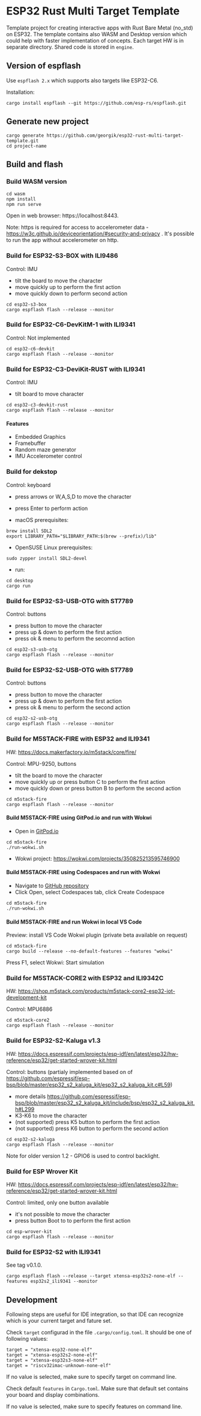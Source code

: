 # ESP32 Rust Multi Target Template

Template project for creating interactive apps with Rust Bare Metal (no_std) on ESP32.
The template contains also WASM and Desktop version which could help with faster implementation of concepts.
Each target HW is in separate directory. Shared code is stored in `engine`.

## Version of espflash

Use `espflash 2.x` which supports also targets like ESP32-C6.

Installation:

```
cargo install espflash --git https://github.com/esp-rs/espflash.git
```

## Generate new project

```
cargo generate https://github.com/georgik/esp32-rust-multi-target-template.git
cd project-name
```

## Build and flash

### Build WASM version

```
cd wasm
npm install
npm run serve
```

Open in web browser: https://localhost:8443.

Note: https is required for access to accelerometer data - https://w3c.github.io/deviceorientation/#security-and-privacy . It's possible to run the app without accelerometer on http.

### Build for ESP32-S3-BOX with ILI9486

Control: IMU
- tilt the board to move the character
- move quickly up to perform the first action
- move quickly down to perform second action

```
cd esp32-s3-box
cargo espflash flash --release --monitor
```

### Build for ESP32-C6-DevKitM-1 with ILI9341

Control: Not implemented

```
cd esp32-c6-devkit
cargo espflash flash --release --monitor
```

### Build for ESP32-C3-DeviKit-RUST with ILI9341

Control: IMU
- tilt board to move character

```
cd esp32-c3-devkit-rust
cargo espflash flash --release --monitor
```

#### Features

- Embedded Graphics
- Framebuffer
- Random maze generator
- IMU Accelerometer control

### Build for dekstop

Control: keyboard
- press arrows or W,A,S,D to move the character
- press Enter to perform action

- macOS prerequisites:
```
brew install SDL2
export LIBRARY_PATH="$LIBRARY_PATH:$(brew --prefix)/lib"
```

- OpenSUSE Linux prerequisites:
```
sudo zypper install SDL2-devel
```

- run:
```
cd desktop
cargo run
```

### Build for ESP32-S3-USB-OTG with ST7789

Control: buttons
- press button to move the character
- press up & down to perform the first action
- press ok & menu to perform the secomnd action

```
cd esp32-s3-usb-otg
cargo espflash flash --release --monitor
```

### Build for ESP32-S2-USB-OTG with ST7789

Control: buttons
- press button to move the character
- press up & down to perform the first action
- press ok & menu to perform the second action

```
cd esp32-s2-usb-otg
cargo espflash flash --release --monitor
```

### Build for M5STACK-FIRE with ESP32 and ILI9341

HW: https://docs.makerfactory.io/m5stack/core/fire/

Control: MPU-9250, buttons
- tilt the board to move the character
- move quickly up or press button C to perform the first action
- move quickly down or press button B to perform the second action

```
cd m5stack-fire
cargo espflash flash --release --monitor
```

#### Build M5STACK-FIRE using GitPod.io and run with Wokwi

- Open in [GitPod.io](https://gitpod.io/github.com/georgik/esp32-spooky-maze-game)

```
cd m5stack-fire
./run-wokwi.sh
```

- Wokwi project: https://wokwi.com/projects/350825213595746900

#### Build M5STACK-FIRE using Codespaces and run with Wokwi

- Navigate to [GitHub repository](https://github.com/georgik/esp32-spooky-maze-game)
- Click Open, select Codespaces tab, click Create Codespace

```
cd m5stack-fire
./run-wokwi.sh
```

#### Build M5STACK-FIRE and run Wokwi in local VS Code

Preview: install VS Code Wokwi plugin (private beta available on request)

```
cd m5stack-fire
cargo build --release --no-default-features --features "wokwi"
```

Press F1, select Wokwi: Start simulation

### Build for M5STACK-CORE2 with ESP32 and ILI9342C

HW: https://shop.m5stack.com/products/m5stack-core2-esp32-iot-development-kit

Control: MPU6886

```
cd m5stack-core2
cargo espflash flash --release --monitor
```

### Build for ESP32-S2-Kaluga v1.3

HW: https://docs.espressif.com/projects/esp-idf/en/latest/esp32/hw-reference/esp32/get-started-wrover-kit.html

Control: buttons (partialy implemented based on of https://github.com/espressif/esp-bsp/blob/master/esp32_s2_kaluga_kit/esp32_s2_kaluga_kit.c#L59)
- more details https://github.com/espressif/esp-bsp/blob/master/esp32_s2_kaluga_kit/include/bsp/esp32_s2_kaluga_kit.h#L299
- K3-K6 to move the character
- (not supported) press K5 button to perform the first action
- (not supported) press K6 button to perform the second action

```
cd esp32-s2-kaluga
cargo espflash flash --release --monitor
```

Note for older version 1.2 - GPIO6 is used to control backlight.

### Build for ESP Wrover Kit

HW: https://docs.espressif.com/projects/esp-idf/en/latest/esp32/hw-reference/esp32/get-started-wrover-kit.html

Control: limited, only one button available
- it's not possible to move the character
- press button Boot to to perform the first action

```
cd esp-wrover-kit
cargo espflash flash --release --monitor
```

### Build for ESP32-S2 with ILI9341

See tag v0.1.0.

```
cargo espflash flash --release --target xtensa-esp32s2-none-elf --features esp32s2_ili9341 --monitor
```

## Development

Following steps are useful for IDE integration, so that IDE can recognize which is your current target and fature set.

Check `target` configurad in the file `.cargo/config.toml`.
It should be one of following values:
```
target = "xtensa-esp32-none-elf"
target = "xtensa-esp32s2-none-elf"
target = "xtensa-esp32s3-none-elf"
target = "riscv32imac-unknown-none-elf"
```

If no value is selected, make sure to specify target on command line.

Check default `features` in `Cargo.toml`. Make sure that default set contains your board and display combinations.

If no value is selected, make sure to specify features on command line.

